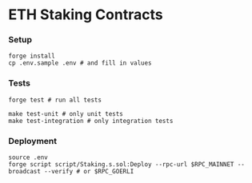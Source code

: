 # ETH Staking Contracts

### Setup

```shell
forge install
cp .env.sample .env # and fill in values
```

### Tests

```shell
forge test # run all tests

make test-unit # only unit tests
make test-integration # only integration tests
```

### Deployment

```shell
source .env
forge script script/Staking.s.sol:Deploy --rpc-url $RPC_MAINNET --broadcast --verify # or $RPC_GOERLI

```

